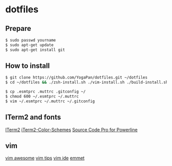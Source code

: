 # dotfiles

## Prepare
```sh
$ sudo passwd yourname
$ sudo apt-get update
$ sudo apt-get install git
```

## How to install
```sh
$ git clone https://github.com/YogaPan/dotfiles.git ~/dotfiles
$ cd ~/dotfiles && ./zsh-install.sh ./vim-install.sh ./build-install.sh
```

```sh
$ cp .esmtprc .muttrc .gitconfig ~/
$ chmod 600 ~/.esmtprc ~/.muttrc
$ vim ~/.esmtprc ~/.muttrc ~/.gitconfig
```

## ITerm2 and fonts
[ITerm2](https://www.iterm2.com/)
[iTerm2-Color-Schemes](https://github.com/mbadolato/iTerm2-Color-Schemes)
[Source Code Pro for Powerline](https://github.com/powerline/fonts)

## vim
[vim awesome](http://vimawesome.com/)
[vim tips](https://www.cs.swarthmore.edu/help/vim/home.html)
[vim ide](https://github.com/yangyangwithgnu/use_vim_as_ide)
[emmet](http://docs.emmet.io/cheat-sheet/)
